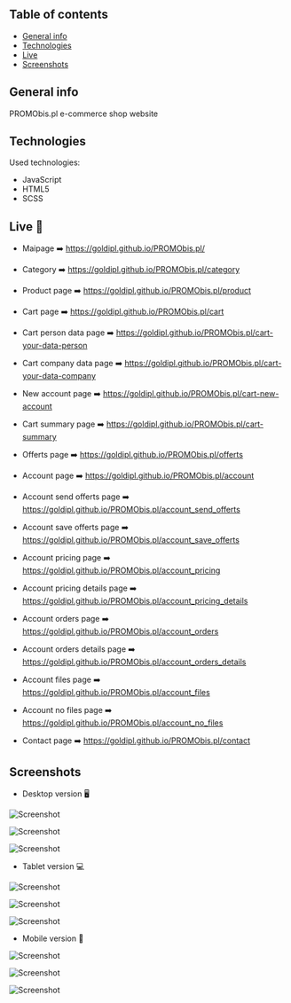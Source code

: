 ## Table of contents
* [General info](#general-info)
* [Technologies](#technologies)
* [Live](#live-star2)
* [Screenshots](#screenshots)

## General info
PROMObis.pl e-commerce shop website

## Technologies   
Used technologies:
* JavaScript
* HTML5
* SCSS

## Live :star2:
* Maipage :arrow_right: https://goldipl.github.io/PROMObis.pl/    

* Category :arrow_right: https://goldipl.github.io/PROMObis.pl/category   

* Product page :arrow_right: https://goldipl.github.io/PROMObis.pl/product   

* Cart page :arrow_right: https://goldipl.github.io/PROMObis.pl/cart    

* Cart person data page :arrow_right: https://goldipl.github.io/PROMObis.pl/cart-your-data-person    

* Cart company data page :arrow_right: https://goldipl.github.io/PROMObis.pl/cart-your-data-company    

* New account page :arrow_right: https://goldipl.github.io/PROMObis.pl/cart-new-account    

* Cart summary page :arrow_right: https://goldipl.github.io/PROMObis.pl/cart-summary    

* Offerts page :arrow_right: https://goldipl.github.io/PROMObis.pl/offerts    

* Account page :arrow_right: https://goldipl.github.io/PROMObis.pl/account    

* Account send offerts page :arrow_right: https://goldipl.github.io/PROMObis.pl/account_send_offerts   

* Account save offerts page :arrow_right: https://goldipl.github.io/PROMObis.pl/account_save_offerts    

* Account pricing page :arrow_right: https://goldipl.github.io/PROMObis.pl/account_pricing    

* Account pricing details page :arrow_right: https://goldipl.github.io/PROMObis.pl/account_pricing_details    

* Account orders page :arrow_right: https://goldipl.github.io/PROMObis.pl/account_orders    

* Account orders details page :arrow_right: https://goldipl.github.io/PROMObis.pl/account_orders_details    

* Account files page :arrow_right: https://goldipl.github.io/PROMObis.pl/account_files    

* Account no files page :arrow_right: https://goldipl.github.io/PROMObis.pl/account_no_files    

* Contact page :arrow_right: https://goldipl.github.io/PROMObis.pl/contact    

## Screenshots
* Desktop version :desktop_computer:   

![Screenshot](./screenshots/Desktop_strona_glowna.jpg)  

![Screenshot](./screenshots/Desktop_strona_kategorii.jpg)    

![Screenshot](./screenshots/Desktop_strona_produktu.jpg)   

* Tablet version :computer:   

![Screenshot](./screenshots/Tablet_strona_glowna.jpg)  

![Screenshot](./screenshots/Tablet_strona_kategorii.jpg)    

![Screenshot](./screenshots/Tablet_strona_produktu.jpg) 

* Mobile version :iphone:      

![Screenshot](./screenshots/Telefon_strona_glowna.jpg)  

![Screenshot](./screenshots/Telefon_strona_kategorii.jpg)    

![Screenshot](./screenshots/Telefon_strona_produktu.jpg) 